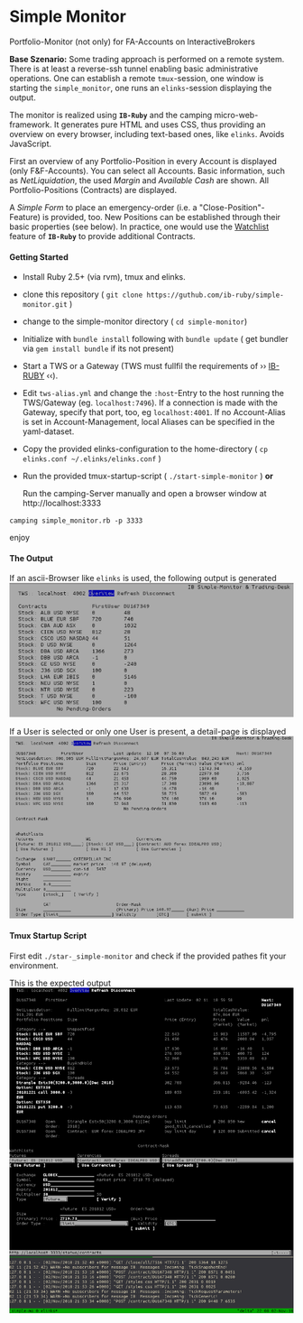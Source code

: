 # Simple Monitor
Portfolio-Monitor (not only) for FA-Accounts on InteractiveBrokers

**Base Szenario:** Some trading approach is performed on a remote system. There is at least a reverse-ssh tunnel enabling basic administrative operations. One can establish a remote `tmux`-session, one window is starting the `simple_monitor`, one runs an `elinks`-session displaying the output. 

The monitor is realized using __`IB-Ruby`__ and the camping micro-web-framework. It generates pure HTML and uses CSS, thus providing an overview on every browser, including text-based ones, like `elinks`. Avoids JavaScript.

First an overview of any Portfolio-Position in every Account is displayed (only F&F-Accounts).
You can select all Accounts. Basic information, such as *NetLiquidation*, the used *Margin* and *Available Cash*  are shown.  All Portfolio-Positions  (Contracts) are displayed. 


A *Simple Form* to place an emergency-order (i.e. a "Close-Position"-Feature) is provided, too. New Positions can be established through their basic properties (see below). In practice, one would use the [Watchlist](ib-ruby/ib-ruby/wiki/Watchlists) feature 
of **`IB-Ruby`** to provide additional Contracts. 

#### Getting Started

* Install Ruby 2.5+ (via rvm), tmux and elinks.

* clone this repository ( `git clone https://guthub.com/ib-ruby/simple-monitor.git` )
* change to the simple-monitor directory ( `cd simple-monitor`)

* Initialize with `bundle install` following with `bundle update`   ( get bundler via `gem install bundle` if its not present)

* Start a TWS or a Gateway (TWS must fullfil the requirements of ›› [IB-RUBY]( https://github.com/ib-ruby/ib-ruby/) ‹‹).

* Edit `tws-alias.yml`  and change the `:host`-Entry to the host running the TWS/Gateway (eg. `localhost:7496`).
  If a connection is made with the Gateway, specify that port, too, eg `localhost:4001`. If no Account-Alias is set in 
  Account-Management, local Aliases can be specified in the yaml-dataset.

* Copy the provided elinks-configuration to the home-directory ( `cp elinks.conf ~/.elinks/elinks.conf` )

* Run the provided tmux-startup-script  ( `./start-simple-monitor` )  **or**

  Run the camping-Server manually and open a browser window at http://localhost:3333
```
camping simple_monitor.rb -p 3333
```

enjoy


#### The Output
If an ascii-Browser like `elinks` is used, the following output is generated
![Screenshot](simple-monitor_overview.png)

If a User is selected or only one User is present, a detail-page is displayed
![Screenshot](simple-monitor_detail.png)

#### Tmux Startup Script
First edit `./star-_simple-monitor` and check if the provided pathes fit your environment.

This is the expected output
![Screenshot](simple-monitor-tmux.png)


